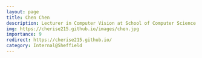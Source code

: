 ```yaml
---
layout: page
title: Chen Chen
description: Lecturer in Computer Vision at School of Computer Science
img: https://cherise215.github.io/images/chen.jpg
importance: 9
redirect: https://cherise215.github.io/
category: Internal@Sheffield
---
```

